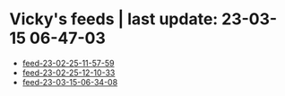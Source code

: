 # Vicky's feeds | last update: 23-03-15 06-47-03

- [feed-23-02-25-11-57-59](feed-23-02-25-11-57-59.md)
- [feed-23-02-25-12-10-33](feed-23-02-25-12-10-33.md)
- [feed-23-03-15-06-34-08](feed-23-03-15-06-34-08.md)
